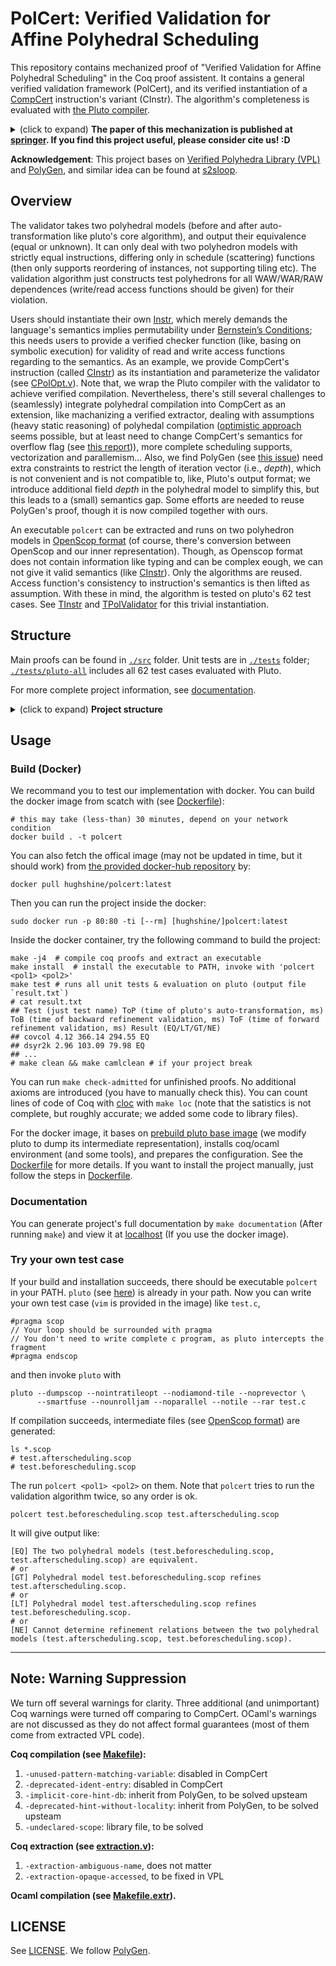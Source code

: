 # PolCert: Verified Validation for Affine Polyhedral Scheduling

This repository contains mechanized proof of "Verified Validation for Affine Polyhedral Scheduling" in the Coq proof assistent. It contains a general verified validation framework (PolCert), and its verified instantiation of a [CompCert](https://github.com/AbsInt/CompCert) instruction's variant (CInstr). The algorithm's completeness is evaluated with [the Pluto compiler](https://github.com/bondhugula/pluto).


<details><summary>(click to expand) <strong>The paper of this mechanization is published at <a href='https://link.springer.com/chapter/10.1007/978-3-031-64626-3_17'>springer</a>. If you find this project useful, please consider cite us! :D </strong></summary>


```
@InProceedings{10.1007/978-3-031-64626-3_17,
author="Li, Xuyang
and Liang, Hongjin
and Feng, Xinyu",
editor="Chin, Wei-Ngan
and Xu, Zhiwu",
title="Verified Validation for Affine Scheduling in Polyhedral Compilation",
booktitle="Theoretical Aspects of Software Engineering",
year="2024",
publisher="Springer Nature Switzerland",
address="Cham",
pages="287--305",
abstract="Structural nested loops can be abstracted into polyhedral models, based on which one can perform aggressive loop optimizations; however, the optimizations are often heuristic and complex, and therefore error-prone. Meanwhile, verified compilers, though rigorously correct, still miss powerful optimizing transformations and therefore produce less efficient code than industrial ones. To bridge this gap, this work provides a general verified validation framework based on Bernstein's conditions for affine scheduling, the core component of polyhedral optimization techniques. It is parameterized over the concrete definitions and proofs of the instruction language to be reusable. As shown in our evaluation, the framework is flexible enough to support both existing verified compilers like CompCert and existing polyhedral compilers like Pluto. The result is fully mechanized in the Coq proof assistant.",
isbn="978-3-031-64626-3"
}
```


</details>


**Acknowledgement**: This project bases on [Verified Polyhedra Library (VPL)](https://github.com/VERIMAG-Polyhedra/VPL) and [PolyGen](https://github.com/Ekdohibs/PolyGen), and similar idea can be found at [s2sloop](https://github.com/pilki/s2sLoop).

## Overview

The validator takes two polyhedral models (before and after auto-transformation like pluto's core algorithm), and output their equivalence (equal or unknown). It can only deal with two polyhedron models with strictly equal instructions, differing only in schedule (scattering) functions (then only supports reordering of instances, not supporting tiling etc). The validation algorithm just constructs test polyhedrons for all WAW/WAR/RAW dependences (write/read access functions should be given) for their violation.

Users should instantiate their own [Instr](./polygen/InstrTy.v), which merely demands the language's semantics implies permutability under [Bernstein’s Conditions](https://link.springer.com/referenceworkentry/10.1007/978-0-387-09766-4_521); this needs users to provide a verified checker function (like, basing on symbolic execution) for validity of read and write access functions regarding to the semantics. As an example, we provide CompCert's instruction (called [CInstr](./src/CInstr.v)) as its instantiation and parameterize the validator (see [CPolOpt.v](./driver/CPolOpt.v)). Note that, we wrap the Pluto compiler with the validator to achieve verified compilation. Nevertheless, there's still several challenges to (seamlessly) integrate polyhedral compilation into CompCert as an extension, like machanizing a verified extractor, dealing with assumptions (heavy static reasoning) of polyhedal compilation ([optimistic approach](https://dl.acm.org/doi/10.5555/3049832.3049864) seems possible, but at least need to change CompCert's semantics for overflow flag (see [this report](https://inria.hal.science/hal-00655485/file/polyproofs.pdf))), more complete scheduling supports, vectorization and parallemism... Also, we find PolyGen (see [this issue](https://github.com/Ekdohibs/PolyGen/issues/1)) need extra constraints to restrict the length of iteration vector (i.e., *depth*), which is not convenient and is not compatible to, like, Pluto's output format; we introduce additional field *depth* in the polyhedral model to simplify this, but this leads to a (small) semantics gap. Some efforts are needed to reuse PolyGen's proof, though it is now compiled together with ours. 

An executable `polcert` can be extracted and runs on two polyhedron models in [OpenScop format](https://github.com/periscop/openscop) (of course, there's conversion between OpenScop and our inner representation). Though, as Openscop format does not contain information like typing and can be complex eough, we can not give it valid semantics (like [CInstr](./src/CInstr.v)). Only the algorithms are reused. Access function's consistency to instruction's semantics is then lifted as assumption. With these in mind, the algorithm is tested on pluto's 62 test cases. See [TInstr](./src/TInstr.v) and [TPolValidator](./driver/TPolValidator.v) for this trivial instantiation. 

## Structure

Main proofs can be found in [`./src`](./src) folder. Unit tests are in [`./tests`](./tests) folder; [`./tests/pluto-all`](./tests/pluto-all) includes all 62 test cases evaluated with Pluto. 

For more complete project information, see [documentation](#documentation).

<details><summary>(click to expand) <strong>Project structure</strong></summary>


```
.
├── Dockerfile, Makefile[...], configure
├── README.md
├── doc                # Chore: for documentation 
├── src                # Coq: main machanization of this project
├── VPL                # Coq: Verified Polyhedra Library
├── polygen            # Coq: PolyGen's machanization
├── flocq              # Coq: Floating point Library, used by CompCert
├── cfrontend, common, lib, x86, x86_64  # Coq: (mainly) CompCert Coq files
├── tests              # Chore: test suit and test scripts
├── cparser, driver    # OCaml: compiler driver, amended from CompCert's
├── extraction         # Chore: for coq file's ocaml extraction 
├── samples            # Coq: sample polyhedral programs (instantiate with CInstr) 
├── tools              # Chore: just some tools
└── MenhirLib          # TBD: the verified parser, may reuse it later, now useless
```


</details>


## Usage

### Build (Docker)

We recommand you to test our implementation with docker. You can build the docker image from scatch with (see [Dockerfile](./Dockerfile)):

```
# this may take (less-than) 30 minutes, depend on your network condition
docker build . -t polcert
```

You can also fetch the offical image (may not be updated in time, but it should work) from [the provided docker-hub repository](https://hub.docker.com/repository/docker/hughshine/polcert/) by:

```
docker pull hughshine/polcert:latest
```

Then you can run the project inside the docker:

```
sudo docker run -p 80:80 -ti [--rm] [hughshine/]polcert:latest
```

Inside the docker container, try the following command to build the project:

```
make -j4  # compile coq proofs and extract an executable
make install  # install the executable to PATH, invoke with 'polcert <pol1> <pol2>'
make test # runs all unit tests & evaluation on pluto (output file `result.txt`)
# cat result.txt
## Test (just test name) ToP (time of pluto's auto-transformation, ms) ToB (time of backward refinement validation, ms) ToF (time of forward refinement validation, ms) Result (EQ/LT/GT/NE)
## covcol 4.12 366.14 294.55 EQ
## dsyr2k 2.96 103.09 79.98 EQ
## ...
# make clean && make camlclean # if your project break
```

You can run `make check-admitted` for unfinished proofs. No additional axioms are introduced (you have to manually check this). You can count lines of code of Coq with [cloc](https://github.com/AlDanial/cloc) with `make loc` (note that the satistics is not complete, but roughly accurate; we added some code to library files).

For the docker image, it bases on [prebuild pluto base image](https://hub.docker.com/repository/docker/hughshine/pluto-verif) (we modify pluto to dump its intermediate representation), installs coq/ocaml environment (and some tools), and prepares the configuration. See the [Dockerfile](./Dockerfile) for more details. If you want to install the project manually, just follow the steps in [Dockerfile](./Dockerfile).

### Documentation

You can generate project's full documentation by `make documentation` (After running `make`) and view it at [localhost](http://localhost/) (If you use the docker image).

### Try your own test case

If your build and installation succeeds, there should be executable `polcert` in your PATH. `pluto` (see [here](https://github.com/verif-scop/pluto)) is already in your path. Now you can write your own test case (`vim` is provided in the image) like `test.c`,

```
#pragma scop
// Your loop should be surrounded with pragma
// You don't need to write complete c program, as pluto intercepts the fragment
#pragma endscop
```

and then invoke `pluto` with 

```
pluto --dumpscop --nointratileopt --nodiamond-tile --noprevector \
      --smartfuse --nounrolljam --noparallel --notile --rar test.c
```

If compilation succeeds, intermediate files (see [OpenScop format](https://github.com/periscop/openscop)) are generated:

```
ls *.scop
# test.afterscheduling.scop
# test.beforescheduling.scop
```

The run `polcert <pol1> <pol2>` on them. Note that `polcert` tries to run the validation algorithm twice, so any order is ok.

```
polcert test.beforescheduling.scop test.afterscheduling.scop
```

It will give output like:

```
[EQ] The two polyhedral models (test.beforescheduling.scop, test.afterscheduling.scop) are equivalent.
# or
[GT] Polyhedral model test.beforescheduling.scop refines test.afterscheduling.scop.
# or
[LT] Polyhedral model test.afterscheduling.scop refines test.beforescheduling.scop.
# or
[NE] Cannot determine refinement relations between the two polyhedral models (test.afterscheduling.scop, test.beforescheduling.scop).
```

--- 

## Note: Warning Suppression

We turn off several warnings for clarity. Three additional (and unimportant) Coq warnings were turned off comparing to CompCert. OCaml's warnings are not discussed as they do not affect formal guarantees (most of them come from extracted VPL code).

**Coq compilation (see [Makefile](./Makefile)):**
1. `-unused-pattern-matching-variable`: disabled in CompCert
2. `-deprecated-ident-entry`: disabled in CompCert
3. `-implicit-core-hint-db`: inherit from PolyGen, to be solved upsteam
4. `-deprecated-hint-without-locality`: inherit from PolyGen, to be solved upsteam
5. `-undeclared-scope`: library file, to be solved

**Coq extraction (see [extraction.v](./extraction/extraction.v)):**
1. `-extraction-ambiguous-name`, does not matter
2. `-extraction-opaque-accessed`, to be fixed in VPL

**Ocaml compilation (see [Makefile.extr](./Makefile.extr)).**


## LICENSE

See [LICENSE](./LICENSE). We follow [PolyGen](https://github.com/Ekdohibs/PolyGen).
